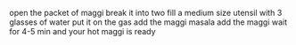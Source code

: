 open the packet of maggi 
break it into two 
fill a medium size utensil with 3 glasses of water 
put it on the gas 
add the maggi masala 
add the maggi 
wait for 4-5 min 
and your hot maggi is ready 